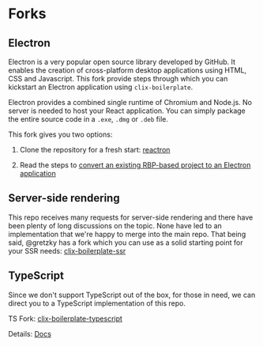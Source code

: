 # Forks

## Electron

Electron is a very popular open source library developed by GitHub. It enables the creation of cross-platform desktop applications using HTML, CSS and Javascript. This fork provide steps through which you can kickstart an Electron application using `clix-boilerplate`.

Electron provides a combined single runtime of Chromium and Node.js. No server is needed to host your React application. You can simply package the entire source code in a `.exe`, `.dmg` or `.deb` file.

This fork gives you two options:

1. Clone the repository for a fresh start: [reactron](https://github.com/mjangir/reactron)

2. Read the steps to [convert an existing RBP-based project to an Electron application](https://github.com/mjangir/reactron/wiki/Convert-Existing-To-Electron)

## Server-side rendering

This repo receives many requests for server-side rendering and there have been plenty of long discussions on the topic. None have led to an implementation that we're happy to merge into the main repo. That being said, @gretzky has a fork which you can use as a solid starting point for your SSR needs: [clix-boilerplate-ssr](https://github.com/gretzky/clix-boilerplate-ssr)

## TypeScript

Since we don't support TypeScript out of the box, for those in need, we can direct you to a TypeScript implementation of this repo.

TS Fork: [clix-boilerplate-typescript](https://github.com/Can-Sahin/clix-boilerplate-typescript)

Details: [Docs](https://github.com/Can-Sahin/clix-boilerplate-typescript/blob/master/docs/general/typescript.md)

